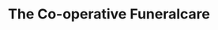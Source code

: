 ---
title: "The Co-operative Funeralcare"
url: /brighton-und-hove/the-co-operative-funeralcare-lewes-road/
shop: Bestattungen
---